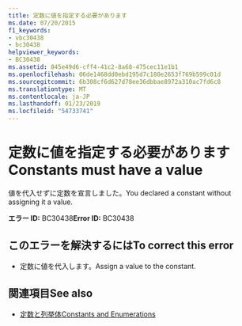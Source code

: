 ```yaml
---
title: 定数に値を指定する必要があります
ms.date: 07/20/2015
f1_keywords:
- vbc30438
- bc30438
helpviewer_keywords:
- BC30438
ms.assetid: 845e49d6-cff4-41c2-8a68-475cec11e1b1
ms.openlocfilehash: 06de1468dd0ebd195d7c180e2653f769b599c01d
ms.sourcegitcommit: 6b308cf6d627d78ee36dbbae8972a310ac7fd6c8
ms.translationtype: MT
ms.contentlocale: ja-JP
ms.lasthandoff: 01/23/2019
ms.locfileid: "54733741"
---
```

# <a name="constants-must-have-a-value"></a><span data-ttu-id="7f907-102">定数に値を指定する必要があります</span><span class="sxs-lookup"><span data-stu-id="7f907-102">Constants must have a value</span></span>
<span data-ttu-id="7f907-103">値を代入せずに定数を宣言しました。</span><span class="sxs-lookup"><span data-stu-id="7f907-103">You declared a constant without assigning it a value.</span></span>  
  
 <span data-ttu-id="7f907-104">**エラー ID:** BC30438</span><span class="sxs-lookup"><span data-stu-id="7f907-104">**Error ID:** BC30438</span></span>  
  
## <a name="to-correct-this-error"></a><span data-ttu-id="7f907-105">このエラーを解決するには</span><span class="sxs-lookup"><span data-stu-id="7f907-105">To correct this error</span></span>  
  
-   <span data-ttu-id="7f907-106">定数に値を代入します。</span><span class="sxs-lookup"><span data-stu-id="7f907-106">Assign a value to the constant.</span></span>  
  
## <a name="see-also"></a><span data-ttu-id="7f907-107">関連項目</span><span class="sxs-lookup"><span data-stu-id="7f907-107">See also</span></span>

- [<span data-ttu-id="7f907-108">定数と列挙体</span><span class="sxs-lookup"><span data-stu-id="7f907-108">Constants and Enumerations</span></span>](../../visual-basic/language-reference/constants-and-enumerations.md)
